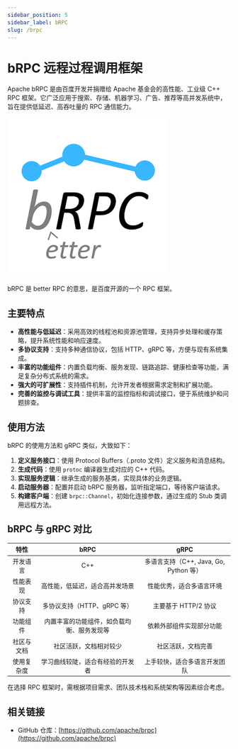 ```yaml
---
sidebar_position: 5
sidebar_label: bRPC
slug: /brpc
---
```


# bRPC 远程过程调用框架

Apache bRPC 是由百度开发并捐赠给 Apache 基金会的高性能、工业级 C++ RPC 框架。它广泛应用于搜索、存储、机器学习、广告、推荐等高并发系统中，旨在提供低延迟、高吞吐量的 RPC 通信能力。

![](../images/brpc-logo.png)

bRPC 是 better RPC 的意思，是百度开源的一个 RPC 框架。



## 主要特点

- **高性能与低延迟**：采用高效的线程池和资源池管理，支持异步处理和缓存策略，提升系统性能和响应速度。
- **多协议支持**：支持多种通信协议，包括 HTTP、gRPC 等，方便与现有系统集成。
- **丰富的功能组件**：内置负载均衡、服务发现、链路追踪、健康检查等功能，满足复杂分布式系统的需求。
- **强大的可扩展性**：支持插件机制，允许开发者根据需求定制和扩展功能。
- **完善的监控与调试工具**：提供丰富的监控指标和调试接口，便于系统维护和问题排查。



## 使用方法

bRPC 的使用方法和 gRPC 类似，大致如下：

1. **定义服务接口**：使用 Protocol Buffers（.proto 文件）定义服务和消息结构。
2. **生成代码**：使用 `protoc` 编译器生成对应的 C++ 代码。
3. **实现服务逻辑**：继承生成的服务基类，实现具体的业务逻辑。
4. **启动服务器**：配置并启动 bRPC 服务器，监听指定端口，等待客户端请求。
5. **构建客户端**：创建 `brpc::Channel`，初始化连接参数，通过生成的 Stub 类调用远程方法。



## bRPC 与 gRPC 对比

|    特性    |                    bRPC                    |                  gRPC                  |
| :--------: | :----------------------------------------: | :------------------------------------: |
|  开发语言  |                    C++                     | 多语言支持（C++, Java, Go, Python 等） |
|  性能表现  |       高性能，低延迟，适合高并发场景       |        性能优秀，适合多语言环境        |
|  协议支持  |        多协议支持（HTTP、gRPC 等）         |          主要基于 HTTP/2 协议          |
|  功能组件  | 内置丰富的功能组件，如负载均衡、服务发现等 |        依赖外部组件实现部分功能        |
| 社区与文档 |           社区活跃，文档相对较少           |           社区活跃，文档完善           |
| 使用复杂度 |      学习曲线较陡，适合有经验的开发者      |      上手较快，适合多语言开发团队      |

在选择 RPC 框架时，需根据项目需求、团队技术栈和系统架构等因素综合考虑。



## 相关链接

- GitHub 仓库：[https://github.com/apache/brpc](https://github.com/apache/brpc)
